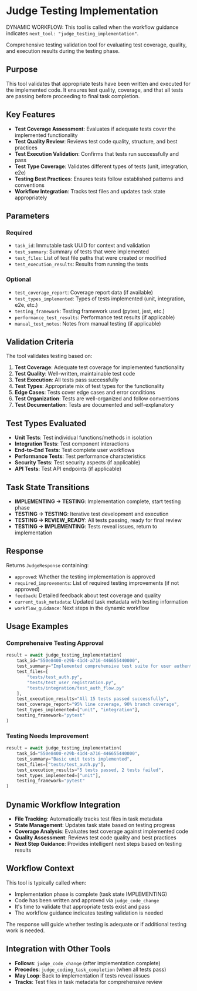 # Judge Testing Implementation

DYNAMIC WORKFLOW: This tool is called when the workflow guidance indicates `next_tool: "judge_testing_implementation"`.

Comprehensive testing validation tool for evaluating test coverage, quality, and execution results during the testing phase.

## Purpose

This tool validates that appropriate tests have been written and executed for the implemented code. It ensures test quality, coverage, and that all tests are passing before proceeding to final task completion.

## Key Features

- **Test Coverage Assessment**: Evaluates if adequate tests cover the implemented functionality
- **Test Quality Review**: Reviews test code quality, structure, and best practices
- **Test Execution Validation**: Confirms that tests run successfully and pass
- **Test Type Coverage**: Validates different types of tests (unit, integration, e2e)
- **Testing Best Practices**: Ensures tests follow established patterns and conventions
- **Workflow Integration**: Tracks test files and updates task state appropriately

## Parameters

### Required
- `task_id`: Immutable task UUID for context and validation
- `test_summary`: Summary of tests that were implemented
- `test_files`: List of test file paths that were created or modified
- `test_execution_results`: Results from running the tests

### Optional
- `test_coverage_report`: Coverage report data (if available)
- `test_types_implemented`: Types of tests implemented (unit, integration, e2e, etc.)
- `testing_framework`: Testing framework used (pytest, jest, etc.)
- `performance_test_results`: Performance test results (if applicable)
- `manual_test_notes`: Notes from manual testing (if applicable)

## Validation Criteria

The tool validates testing based on:

1. **Test Coverage**: Adequate test coverage for implemented functionality
2. **Test Quality**: Well-written, maintainable test code
3. **Test Execution**: All tests pass successfully
4. **Test Types**: Appropriate mix of test types for the functionality
5. **Edge Cases**: Tests cover edge cases and error conditions
6. **Test Organization**: Tests are well-organized and follow conventions
7. **Test Documentation**: Tests are documented and self-explanatory

## Test Types Evaluated

- **Unit Tests**: Test individual functions/methods in isolation
- **Integration Tests**: Test component interactions
- **End-to-End Tests**: Test complete user workflows
- **Performance Tests**: Test performance characteristics
- **Security Tests**: Test security aspects (if applicable)
- **API Tests**: Test API endpoints (if applicable)

## Task State Transitions

- **IMPLEMENTING → TESTING**: Implementation complete, start testing phase
- **TESTING → TESTING**: Iterative test development and execution
- **TESTING → REVIEW_READY**: All tests passing, ready for final review
- **TESTING → IMPLEMENTING**: Tests reveal issues, return to implementation

## Response

Returns `JudgeResponse` containing:
- `approved`: Whether the testing implementation is approved
- `required_improvements`: List of required testing improvements (if not approved)
- `feedback`: Detailed feedback about test coverage and quality
- `current_task_metadata`: Updated task metadata with testing information
- `workflow_guidance`: Next steps in the dynamic workflow

## Usage Examples

### Comprehensive Testing Approval
```python
result = await judge_testing_implementation(
    task_id="550e8400-e29b-41d4-a716-446655440000",
    test_summary="Implemented comprehensive test suite for user authentication",
    test_files=[
        "tests/test_auth.py",
        "tests/test_user_registration.py", 
        "tests/integration/test_auth_flow.py"
    ],
    test_execution_results="All 15 tests passed successfully",
    test_coverage_report="95% line coverage, 90% branch coverage",
    test_types_implemented=["unit", "integration"],
    testing_framework="pytest"
)
```

### Testing Needs Improvement
```python
result = await judge_testing_implementation(
    task_id="550e8400-e29b-41d4-a716-446655440000",
    test_summary="Basic unit tests implemented",
    test_files=["tests/test_auth.py"],
    test_execution_results="5 tests passed, 2 tests failed",
    test_types_implemented=["unit"],
    testing_framework="pytest"
)
```

## Dynamic Workflow Integration

- **File Tracking**: Automatically tracks test files in task metadata
- **State Management**: Updates task state based on testing progress
- **Coverage Analysis**: Evaluates test coverage against implemented code
- **Quality Assessment**: Reviews test code quality and best practices
- **Next Step Guidance**: Provides intelligent next steps based on testing results

## Workflow Context

This tool is typically called when:
- Implementation phase is complete (task state IMPLEMENTING)
- Code has been written and approved via `judge_code_change`
- It's time to validate that appropriate tests exist and pass
- The workflow guidance indicates testing validation is needed

The response will guide whether testing is adequate or if additional testing work is needed.

## Integration with Other Tools

- **Follows**: `judge_code_change` (after implementation complete)
- **Precedes**: `judge_coding_task_completion` (when all tests pass)
- **May Loop**: Back to implementation if tests reveal issues
- **Tracks**: Test files in task metadata for comprehensive review
